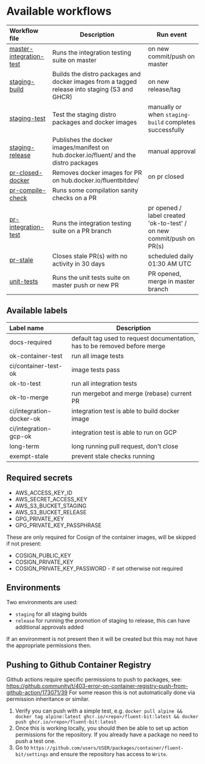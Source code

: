 # Available workflows

| Workflow file                                         | Description               | Run event                                         |
| :---------------------------------------------------- | ------------------------  | ------------------------------------------------- |
| [master-integration-test](./master-integration-test.yaml)     | Runs the integration testing suite on master | on new commit/push on master|
| [staging-build](./staging-build.yaml)            | Builds the distro packages and docker images from a tagged release into staging (S3 and GHCR) | on new release/tag |
| [staging-test](./staging-test.yaml)            | Test the staging distro packages and docker images| manually or when `staging-build` completes successfully |
| [staging-release](./staging-release.yaml)        | Publishes the docker images/manifest on hub.docker.io/fluent/ and the distro packages | manual approval |
| [pr-closed-docker](./pr-closed-docker.yaml)      | Removes docker images for PR on hub.docker.io/fluentbitdev/| on pr closed|
| [pr-compile-check](./pr-compile-check.yaml)      | Runs some compilation sanity checks on a PR |
| [pr-integration-test](./pr-integration-test.yaml)     | Runs the integration testing suite on a PR branch | pr opened / label created 'ok-to-test' / on new commit/push on PR(s) |
| [pr-stale](./pr-stale.yaml)                      | Closes stale PR(s) with no activity in 30 days | scheduled daily 01:30 AM UTC|
| [unit-tests](./unit-tests.yaml)     | Runs the unit tests suite on master push or new PR | PR opened, merge in master branch |

## Available labels

| Label name | Description |
| :----------|-------------|
| docs-required| default tag used to request documentation, has to be removed before merge |
| ok-container-test | run all image tests |
| ci/container-test-ok | image tests pass |
| ok-to-test | run all integration tests |
| ok-to-merge | run mergebot and merge (rebase) current PR |
| ci/integration-docker-ok | integration test is able to build docker image |
| ci/integration-gcp-ok | integration test is able to run on GCP |
| long-term | long running pull request, don't close |
| exempt-stale | prevent stale checks running |

## Required secrets

* AWS_ACCESS_KEY_ID
* AWS_SECRET_ACCESS_KEY
* AWS_S3_BUCKET_STAGING
* AWS_S3_BUCKET_RELEASE
* GPG_PRIVATE_KEY
* GPG_PRIVATE_KEY_PASSPHRASE

These are only required for Cosign of the container images, will be skipped if not present:
* COSIGN_PUBLIC_KEY
* COSIGN_PRIVATE_KEY
* COSIGN_PRIVATE_KEY_PASSWORD - if set otherwise not required

## Environments

Two environments are used:
* `staging` for all staging builds
* `release` for running the promotion of staging to release, this can have additional approvals added

If an environment is not present then it will be created but this may not have the appropriate permissions then.
## Pushing to Github Container Registry

Github actions require specific permissions to push to packages, see: https://github.community/t/403-error-on-container-registry-push-from-github-action/173071/39
For some reason this is not automatically done via permission inheritance or similar.

1. Verify you can push with a simple test, e.g. `docker pull alpine && docker tag alpine:latest ghcr.io/<repo>/fluent-bit:latest && docker push ghcr.io/<repo>/fluent-bit:latest`
2. Once this is working locally, you should then be able to set up action permissions for the repository. If you already have a package no need to push a test one.
3. Go to `https://github.com/users/USER/packages/container/fluent-bit/settings` and ensure the repository has access to `Write`.
